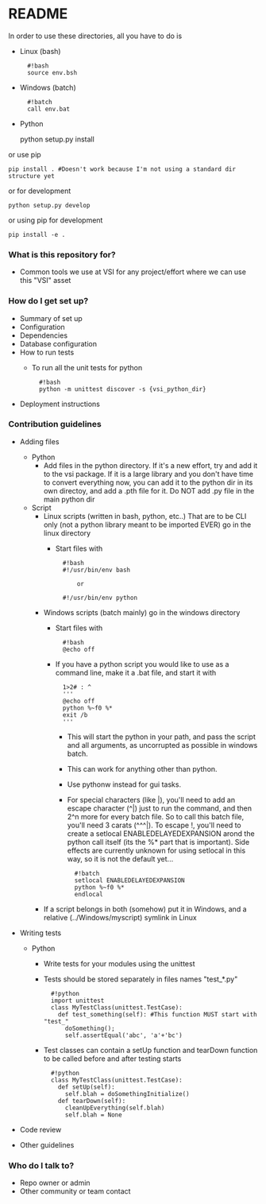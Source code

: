 # README #

In order to use these directories, all you have to do is

* Linux (bash)

        #!bash
        source env.bsh

* Windows (batch)

		#!batch
		call env.bat

* Python

    python setup.py install

or use pip

    pip install . #Doesn't work because I'm not using a standard dir structure yet

or for development

    python setup.py develop

or using pip for development

    pip install -e .

### What is this repository for? ###

* Common tools we use at VSI for any project/effort where we can use this "VSI" asset

### How do I get set up? ###

* Summary of set up
* Configuration
* Dependencies
* Database configuration
* How to run tests
	* To run all the unit tests for python

			#!bash
			python -m unittest discover -s {vsi_python_dir}

* Deployment instructions

### Contribution guidelines ###

* Adding files
	* Python
		* Add files in the python directory. If it's a new effort, try and add it to the vsi package. If it is a large library and you don't have time to convert everything now, you can add it to the python dir in its own directoy, and add a .pth file for it. Do NOT add .py file in the main python dir
	* Script
		* Linux scripts (written in bash, python, etc..) That are to be CLI only (not a python library meant to be imported EVER) go in the linux directory
			* Start files with

					#!bash
					#!/usr/bin/env bash

						or

					#!/usr/bin/env python

		* Windows scripts (batch mainly) go in the windows directory
			* Start files with

					#!bash
					@echo off

			* If you have a python script you would like to use as a command line, make it a .bat file, and start it with

					1>2# : ^
					'''
					@echo off
					python %~f0 %*
					exit /b
					'''

				* This will start the python in your path, and pass the script and all arguments, as uncorrupted as possible in windows batch. 
				* This can work for anything other than python. 
				* Use pythonw instead for gui tasks.
				* For special characters (like |), you'll need to add an escape character (^|) just to run the command, and then 2^n more for every batch file. So to call this batch file, you'll need 3 carats (^^^|). To escape !, you'll need to create a setlocal ENABLEDELAYEDEXPANSION arond the python call itself (its the %* part that is important). Side effects are currently unknown for using setlocal in this way, so it is not the default yet... 

						#!batch
						setlocal ENABLEDELAYEDEXPANSION
						python %~f0 %*
						endlocal

		* If a script belongs in both (somehow) put it in Windows, and a relative (../Windows/myscript) symlink in Linux

* Writing tests
    * Python
        * Write tests for your modules using the unittest
        * Tests should be stored separately in files names "test_*.py"

				#!python
				import unittest
				class MyTestClass(unittest.TestCase):
				  def test_something(self): #This function MUST start with "test_"
				    doSomething();
				    self.assertEqual('abc', 'a'+'bc')

		* Test classes can contain a setUp function and tearDown function to be called before and after testing starts

				#!python
				class MyTestClass(unittest.TestCase):
				  def setUp(self):
				    self.blah = doSomethingInitialize()
				  def tearDown(self):
				    cleanUpEverything(self.blah)
				    self.blah = None

* Code review
* Other guidelines

### Who do I talk to? ###

* Repo owner or admin
* Other community or team contact
